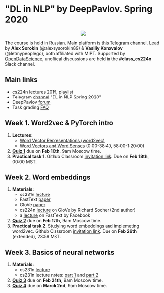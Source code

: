 # "DL in NLP" by DeepPavlov. Spring 2020

<div align="center">
  
![](https://habrastorage.org/webt/wd/ip/jk/wdipjkfghfhbieow9wo_dgy7vcm.png)

</div>

The course is held in Russian. Main platform is [this Telegram channel](https://t.me/dlinnlp2020spring). Lead by **Alex Sorokin** (@alexeysorokin89) & **Vasiliy Konovalov** (@letmypeoplego), both affiliated with MIPT. Supported by [OpenDataScience](https://ods.ai/), unoffical discussions are held in the **#class_cs224n** Slack channel. 

## Main links
- cs224n lectures 2019, [playlist](https://tinyurl.com/y35bo9mb)
- Telegram [channel](https://t.me/dlinnlp2020spring) "DL in NLP Spring 2020"
- DeepPavlov [forum](https://forum.deeppavlov.ai/t/about-the-deep-learning-in-nlp-2020-spring-category/319)
- Task grading [FAQ](https://docs.google.com/document/d/15GhxWhmzXx1HZt7-8jUPvOq68nHma7vU7__HGgpUxWk/edit?usp=sharing)

## Week 1. Word2vec & PyTorch intro
1. **Lectures:**
    - [Word Vector Representations (word2vec)](https://youtu.be/8rXD5-xhemo) 
    - [Word Vectors and Word Senses](https://youtu.be/kEMJRjEdNzM ) (0:00-38:40, 58:00-1:20:00)
2. **[Quiz 1](https://forms.gle/2Gjgq1ot1dFhQsNZ7)** due on **Feb 10th**, 9am Moscow time. 
3. **Practical task 1.** Github Classroom [invitation link](https://classroom.github.com/a/lU_lW_7H). Due on **Feb 18th**, 00:00 MST. 

## Week 2. Word embeddings 
1. **Materials:**
   - cs231n [lecture](https://youtu.be/i94OvYb6noo)
   - FastText [paper](https://www.mitpressjournals.org/doi/pdfplus/10.1162/tacl_a_00051)
   - GloVe [paper](https://www.aclweb.org/anthology/D14-1162.pdf)
   - cs224n [lecture](https://youtu.be/ASn7ExxLZws) on GloVe by Richard Socher (2nd author)
   - a [lecture](https://youtu.be/CHcExDsDeHU) on FastText by Facebook
2. **[Quiz 2](https://forms.gle/1kUsvhcmNt7hXsRh7)** due on **Feb 17th**, 9am Moscow time. 
3. **Practical task 2.** Studying word embeddings and implemeting word2vec. Github Classroom [invitation link](https://classroom.github.com/a/SvJ6u-QK). Due on **Feb 26th** (extended), 23:59 MST. 

## Week 3. Basics of neural networks
1. **Materials:**
   - cs231n [lecture](https://www.youtube.com/watch?v=gYpoJMlgyXA)
   - cs231n lecture notes: [part 1](http://cs231n.github.io/neural-networks-1/) and [part 2](http://cs231n.github.io/neural-networks-2/)
2. **[Quiz 3](https://forms.gle/zyxKGxpwLi3FANE16)** due on **Feb 24th**, 9am Moscow time. 
3. **[Quiz 4](https://forms.gle/zyxKGxpwLi3FANE16)** due on **March 2nd**, 9am Moscow time. 
